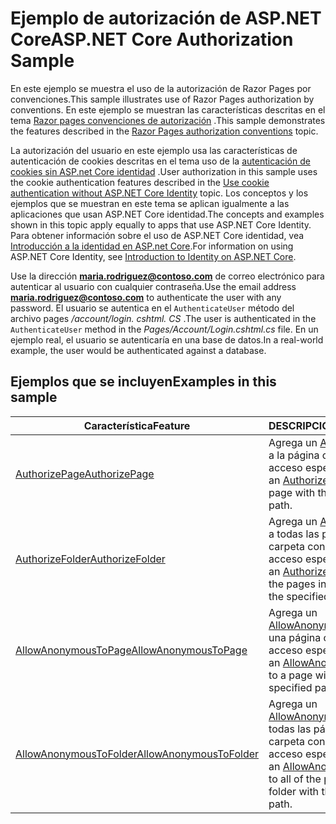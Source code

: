 # <a name="aspnet-core-authorization-sample"></a><span data-ttu-id="39681-101">Ejemplo de autorización de ASP.NET Core</span><span class="sxs-lookup"><span data-stu-id="39681-101">ASP.NET Core Authorization Sample</span></span>

<span data-ttu-id="39681-102">En este ejemplo se muestra el uso de la autorización de Razor Pages por convenciones.</span><span class="sxs-lookup"><span data-stu-id="39681-102">This sample illustrates use of Razor Pages authorization by conventions.</span></span> <span data-ttu-id="39681-103">En este ejemplo se muestran las características descritas en el tema [Razor pages convenciones de autorización](https://docs.microsoft.com/aspnet/core/security/authorization/razor-pages-authorization) .</span><span class="sxs-lookup"><span data-stu-id="39681-103">This sample demonstrates the features described in the [Razor Pages authorization conventions](https://docs.microsoft.com/aspnet/core/security/authorization/razor-pages-authorization) topic.</span></span>

<span data-ttu-id="39681-104">La autorización del usuario en este ejemplo usa las características de autenticación de cookies descritas en el tema uso de la [autenticación de cookies sin ASP.net Core identidad](https://docs.microsoft.com/aspnet/core/security/authentication/cookie) .</span><span class="sxs-lookup"><span data-stu-id="39681-104">User authorization in this sample uses the cookie authentication features described in the [Use cookie authentication without ASP.NET Core Identity](https://docs.microsoft.com/aspnet/core/security/authentication/cookie) topic.</span></span> <span data-ttu-id="39681-105">Los conceptos y los ejemplos que se muestran en este tema se aplican igualmente a las aplicaciones que usan ASP.NET Core identidad.</span><span class="sxs-lookup"><span data-stu-id="39681-105">The concepts and examples shown in this topic apply equally to apps that use ASP.NET Core Identity.</span></span> <span data-ttu-id="39681-106">Para obtener información sobre el uso de ASP.NET Core identidad, vea [Introducción a la identidad en ASP.net Core](https://docs.microsoft.com/aspnet/core/security/authentication/identity).</span><span class="sxs-lookup"><span data-stu-id="39681-106">For information on using ASP.NET Core Identity, see [Introduction to Identity on ASP.NET Core](https://docs.microsoft.com/aspnet/core/security/authentication/identity).</span></span>

<span data-ttu-id="39681-107">Use la dirección **maria.rodriguez@contoso.com** de correo electrónico para autenticar al usuario con cualquier contraseña.</span><span class="sxs-lookup"><span data-stu-id="39681-107">Use the email address **maria.rodriguez@contoso.com** to authenticate the user with any password.</span></span> <span data-ttu-id="39681-108">El usuario se autentica en el `AuthenticateUser` método del archivo pages */account/login. cshtml. CS* .</span><span class="sxs-lookup"><span data-stu-id="39681-108">The user is authenticated in the `AuthenticateUser` method in the *Pages/Account/Login.cshtml.cs* file.</span></span> <span data-ttu-id="39681-109">En un ejemplo real, el usuario se autenticaría en una base de datos.</span><span class="sxs-lookup"><span data-stu-id="39681-109">In a real-world example, the user would be authenticated against a database.</span></span>

## <a name="examples-in-this-sample"></a><span data-ttu-id="39681-110">Ejemplos que se incluyen</span><span class="sxs-lookup"><span data-stu-id="39681-110">Examples in this sample</span></span>

| <span data-ttu-id="39681-111">Característica</span><span class="sxs-lookup"><span data-stu-id="39681-111">Feature</span></span> | <span data-ttu-id="39681-112">DESCRIPCIÓN</span><span class="sxs-lookup"><span data-stu-id="39681-112">Description</span></span> |
| --- | --- |
| [<span data-ttu-id="39681-113">AuthorizePage</span><span class="sxs-lookup"><span data-stu-id="39681-113">AuthorizePage</span></span>](https://docs.microsoft.com/dotnet/api/microsoft.extensions.dependencyinjection.pageconventioncollectionextensions.authorizepage) | <span data-ttu-id="39681-114">Agrega un [AuthorizeFilter](https://docs.microsoft.com/dotnet/api/microsoft.aspnetcore.mvc.authorization.authorizefilter) a la página con la ruta de acceso especificada.</span><span class="sxs-lookup"><span data-stu-id="39681-114">Adds an [AuthorizeFilter](https://docs.microsoft.com/dotnet/api/microsoft.aspnetcore.mvc.authorization.authorizefilter) to the page with the specified path.</span></span> |
| [<span data-ttu-id="39681-115">AuthorizeFolder</span><span class="sxs-lookup"><span data-stu-id="39681-115">AuthorizeFolder</span></span>](https://docs.microsoft.com/dotnet/api/microsoft.extensions.dependencyinjection.pageconventioncollectionextensions.authorizefolder) | <span data-ttu-id="39681-116">Agrega un [AuthorizeFilter](https://docs.microsoft.com/dotnet/api/microsoft.aspnetcore.mvc.authorization.authorizefilter) a todas las páginas de una carpeta con la ruta de acceso especificada.</span><span class="sxs-lookup"><span data-stu-id="39681-116">Adds an [AuthorizeFilter](https://docs.microsoft.com/dotnet/api/microsoft.aspnetcore.mvc.authorization.authorizefilter) to all of the pages in a folder with the specified path.</span></span> |
| [<span data-ttu-id="39681-117">AllowAnonymousToPage</span><span class="sxs-lookup"><span data-stu-id="39681-117">AllowAnonymousToPage</span></span>](https://docs.microsoft.com/dotnet/api/microsoft.extensions.dependencyinjection.pageconventioncollectionextensions.allowanonymoustopage) | <span data-ttu-id="39681-118">Agrega un [AllowAnonymousFilter](https://docs.microsoft.com/dotnet/api/microsoft.aspnetcore.mvc.authorization.allowanonymousfilter) a una página con la ruta de acceso especificada.</span><span class="sxs-lookup"><span data-stu-id="39681-118">Adds an [AllowAnonymousFilter](https://docs.microsoft.com/dotnet/api/microsoft.aspnetcore.mvc.authorization.allowanonymousfilter) to a page with the specified path.</span></span> |
| [<span data-ttu-id="39681-119">AllowAnonymousToFolder</span><span class="sxs-lookup"><span data-stu-id="39681-119">AllowAnonymousToFolder</span></span>](https://docs.microsoft.com/dotnet/api/microsoft.extensions.dependencyinjection.pageconventioncollectionextensions.allowanonymoustofolder) | <span data-ttu-id="39681-120">Agrega un [AllowAnonymousFilter](https://docs.microsoft.com/dotnet/api/microsoft.aspnetcore.mvc.authorization.allowanonymousfilter) a todas las páginas de una carpeta con la ruta de acceso especificada.</span><span class="sxs-lookup"><span data-stu-id="39681-120">Adds an [AllowAnonymousFilter](https://docs.microsoft.com/dotnet/api/microsoft.aspnetcore.mvc.authorization.allowanonymousfilter) to all of the pages in a folder with the specified path.</span></span> |
